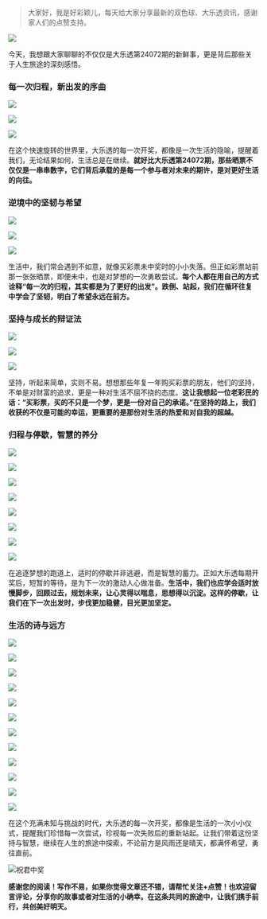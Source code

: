 > 大家好，我是好彩颖儿，每天给大家分享最新的双色球、大乐透资讯，感谢家人们的点赞支持。

![](https://cdn.jsdelivr.net/gh/wangwenjie1314/PicCDN/2024-6-21/1718957520611-image.png)


今天，我想跟大家聊聊的不仅仅是大乐透第24072期的新鲜事，更是背后那些关于人生旅途的深刻感悟。

### 每一次归程，新出发的序曲


![](https://cdn.jsdelivr.net/gh/wangwenjie1314/PicCDN/2024-6-24/1719219032934-image.png)

![](https://cdn.jsdelivr.net/gh/wangwenjie1314/PicCDN/2024-6-24/1719219047538-image.png)


![](https://cdn.jsdelivr.net/gh/wangwenjie1314/PicCDN/2024-6-24/1719219056863-image.png)

在这个快速旋转的世界里，大乐透的每一次开奖，都像是一次生活的隐喻，提醒着我们，无论结果如何，生活总是在继续。**就好比大乐透第24072期，那些晒票不仅仅是一串串数字，它们背后承载的是每一个参与者对未来的期许，是对更好生活的向往。**

### 逆境中的坚韧与希望


![](https://cdn.jsdelivr.net/gh/wangwenjie1314/PicCDN/2024-6-24/1719219086778-image.png)

![](https://cdn.jsdelivr.net/gh/wangwenjie1314/PicCDN/2024-6-24/1719219079774-image.png)

![](https://cdn.jsdelivr.net/gh/wangwenjie1314/PicCDN/2024-6-24/1719219072226-image.png)


生活中，我们常会遇到不如意，就像买彩票未中奖时的小小失落。但正如彩票站前那一张张晒票，即便未中，也是对梦想的一次勇敢尝试。**每个人都在用自己的方式诠释“每一次的归程，其实都是为了更好的出发”。跌倒、站起，我们在循环往复中学会了坚韧，明白了希望永远在前方。**

### 坚持与成长的辩证法


![](https://cdn.jsdelivr.net/gh/wangwenjie1314/PicCDN/2024-6-24/1719219100993-image.png)

![](https://cdn.jsdelivr.net/gh/wangwenjie1314/PicCDN/2024-6-24/1719219152366-image.png)


![](https://cdn.jsdelivr.net/gh/wangwenjie1314/PicCDN/2024-6-24/1719219160552-image.png)

坚持，听起来简单，实则不易。想想那些年复一年购买彩票的朋友，他们的坚持，不单是对财富的追求，更是一种对生活不屈不挠的态度。**这让我想起一位老彩民的话：“买彩票，买的不只是一个梦，更是一份对自己的承诺。”在坚持的路上，我们收获的不仅是可能的幸运，更重要的是那份对生活的热爱和对自我的超越。**

### 归程与停歇，智慧的养分


![](https://cdn.jsdelivr.net/gh/wangwenjie1314/PicCDN/2024-6-24/1719219229752-image.png)

![](https://cdn.jsdelivr.net/gh/wangwenjie1314/PicCDN/2024-6-24/1719219194573-image.png)

![](https://cdn.jsdelivr.net/gh/wangwenjie1314/PicCDN/2024-6-24/1719219187686-image.png)

![](https://cdn.jsdelivr.net/gh/wangwenjie1314/PicCDN/2024-6-24/1719219179794-image.png)

![](https://cdn.jsdelivr.net/gh/wangwenjie1314/PicCDN/2024-6-24/1719219168424-image.png)


![](https://cdn.jsdelivr.net/gh/wangwenjie1314/PicCDN/2024-6-24/1719219419460-image.png)

![](https://cdn.jsdelivr.net/gh/wangwenjie1314/PicCDN/2024-6-24/1719219407592-image.png)

![](https://cdn.jsdelivr.net/gh/wangwenjie1314/PicCDN/2024-6-24/1719219433169-image.png)


在追逐梦想的跑道上，适时的停歇并非逃避，而是智慧的蓄力。正如大乐透每期开奖后，短暂的等待，是为下一次的激动人心做准备。**生活中，我们也应学会适时放慢脚步，回顾过去，规划未来，让心灵得以喘息，思想得以沉淀。这样的停歇，让我们在下一次出发时，步伐更加稳健，目光更加坚定。**

### 生活的诗与远方


![](https://cdn.jsdelivr.net/gh/wangwenjie1314/PicCDN/2024-6-24/1719219378035-image.png)


![](https://cdn.jsdelivr.net/gh/wangwenjie1314/PicCDN/2024-6-24/1719219393813-image.png)


![](https://cdn.jsdelivr.net/gh/wangwenjie1314/PicCDN/2024-6-24/1719219314636-image.png)

![](https://cdn.jsdelivr.net/gh/wangwenjie1314/PicCDN/2024-6-24/1719219295431-image.png)

![](https://cdn.jsdelivr.net/gh/wangwenjie1314/PicCDN/2024-6-24/1719219288423-image.png)

![](https://cdn.jsdelivr.net/gh/wangwenjie1314/PicCDN/2024-6-24/1719219274777-image.png)

![](https://cdn.jsdelivr.net/gh/wangwenjie1314/PicCDN/2024-6-24/1719219260450-image.png)

![](https://cdn.jsdelivr.net/gh/wangwenjie1314/PicCDN/2024-6-24/1719219245960-image.png)


![](https://cdn.jsdelivr.net/gh/wangwenjie1314/PicCDN/2024-6-24/1719219369683-image.png)

![](https://cdn.jsdelivr.net/gh/wangwenjie1314/PicCDN/2024-6-24/1719219361561-image.png)

![](https://cdn.jsdelivr.net/gh/wangwenjie1314/PicCDN/2024-6-24/1719219351153-image.png)

![](https://cdn.jsdelivr.net/gh/wangwenjie1314/PicCDN/2024-6-24/1719219332830-image.png)

在这个充满未知与挑战的时代，大乐透的每一次开奖，都像是生活的一次小小仪式，提醒我们珍惜每一次尝试，珍视每一次失败后的重新站起。让我们带着这份坚持与智慧，继续在人生的旅途中探索，不论前方是风雨还是晴天，都满怀希望，勇往直前。


![祝君中奖](https://cdn.jsdelivr.net/gh/wangwenjie1314/PicCDN/2024-6-24/1719219458530-image.png)


**感谢您的阅读！写作不易，如果你觉得文章还不错，请帮忙关注+点赞！也欢迎留言评论，分享你的故事或者对生活的小确幸。在这条共同的旅途中，让我们携手前行，共创美好明天。**